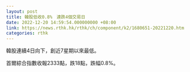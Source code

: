 ```yaml
---
layout: post
title: 韓股低收0.8%　連跌4個交易日
date: 2022-12-20 14:59:54.000000000 +08:00
link: https://news.rthk.hk/rthk/ch/component/k2/1680651-20221220.htm
categories: rthk
---
```


韓股連續4日向下，創近7星期以來最低。

首爾綜合指數收報2333點，跌18點，跌幅0.8%。

